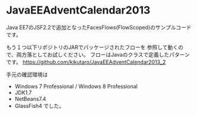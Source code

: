 JavaEEAdventCalendar2013
========================
Java EE7のJSF2.2で追加となったFacesFlows(FlowScoped)のサンプルコードです。

もう１つ以下リポジトリのJARでパッケージされたフローを
参照して動くので、両方落としてお試しください。
フローはJavaのクラスで定義したパターンです。
https://github.com/kikutaro/JavaEEAdventCalendar2013_2

手元の確認環境は
- Windows 7 Professional / Windows 8 Professional
- JDK1.7
- NetBeans7.4
- GlassFish4
でした。
